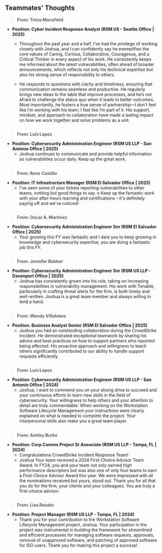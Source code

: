 ## Teammates' Thoughts
> **From: Tricia Mansfield**
- **Position: Cyber Incident Response Analyst (RSM US - Seattle Office | 2025)**
  - Throughout the past year and a half, I’ve had the privilege of working closely with Joshua, and I can confidently say he exemplifies the core values of Caring, Curious, Collaborative, Courageous, and a Critical Thinker in every aspect of his work. He consistently keeps me informed about the latest vulnerabilities, often ahead of broader announcements, which reflects not only his technical expertise but also his strong sense of responsibility to others.

  - He responds to questions with clarity and timeliness, ensuring that communication remains seamless and productive. He regularly brings new ideas to the table that improve processes, and he’s not afraid to challenge the status quo when it leads to better outcomes. Most importantly, he fosters a true sense of partnership—I don’t feel like I’m working with his team; I feel like I’m part of it. His support, mindset, and approach to collaboration have made a lasting impact on how we work together and solve problems as a unit.
##

> **From: Luis Lopez**
- **Position: Cybersecurity Administration Engineer (RSM US LLP - San Antonio Office | 2025)**
  - Joshua continues to communicate and provide helpful information as vulnerabilities occur daily. Keep up the great work.
##

> **From: Rene Castillo**
- **Position: IT Infrastructure Manager (RSM El Salvador Office | 2025)**
  - I've seen some of your tickets reporting vulnerabilities to other teams, nothing but good things to say.
o	Keep up the fantastic work with your after-hours learning and certifications – it's definitely paying off and we've noticed!
  
##

> **From: Oscar A. Martinez**
- **Position: Cybersecurity Administration Engineer Snr (RSM El Salvador Office | 2025)**
  - Your growing this FY was fantastic and I dare you to keep growing in knowledge and cybersecurity expertise, you are doing a fantastic job this FY.
##
    
> **From: Jennifer Bebber**
- **Position: Cybersecurity Administration Engineer Snr (RSM US LLP - Davenport Office | 2025)**
  - Joshua has consistently grown into his role, taking on increasing responsibilities in vulnerability management. His work with Tenable, particularly in crafting threat alerts for the firm, is both timely and well-written. Joshua is a great team member and always willing to lend a hand.
##

> **From: Wendy Villalobos**
- **Position: Business Analyst Senior (RSM El Salvador Office | 2025)**
  - Joshua you had an outstanding collaboration during the CrowdStrike incident. 
He demonstrated exceptional teamwork by sharing his advice and best practices on how to support partners who reported being affected. 
His proactive approach and willingness to teach others significantly contributed to our ability to handle support requests efficiently.
##

> **From: Luis Lopez**
- **Position: Cybersecurity Administration Engineer (RSM US LLP - San Antonio Office | 2024)**
  - Joshua, I want to commend you on your strong drive to succeed and your continuous efforts to learn new skills in the field of cybersecurity.
Your willingness to help others and your attention to detail are truly commendable. When working on the Workstation Software Lifecycle Management your instructions were clearly
explained on what is needed to complete the project. Your interpersonal skills also make you a great team player.

##

> **From: Ashley Burke**
- **Position: Corp Comms Project Sr Associate (RSM US LLP - Tampa, FL | 2024)**
  -  Congratulations CrowdStrike Incident Response Team!
  - Joshua Your team received a 2024 First-Choice Advisor Team Award.
In FY24, you and your team not only earned high performance descriptors but was also one of only four teams to earn a First-Choice Advisor Award this year. We were impressed with all the nominations received but yours, stood out.
Thank you for all that you do for the firm, your clients and your colleagues. You are truly a first-choice advisor.

##

> **From: Lisa Reuder**
- **Position: Project Manager (RSM US LLP - Tampa, FL | 2024)**
  -  Thank you for your contribution to the Workstation Software Lifecycle Management project, Joshua. Your participation in the project was instrumental in building the framework for streamlined and efficient processes for managing software requests, approvals, removal of unapproved software, and patching of approved software for ISO users. Thank you for making this project a success!
